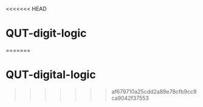 <<<<<<< HEAD
# QUT-digit-logic
=======
# QUT-digital-logic
>>>>>>> af679710a25cdd2a89e78cfb9cc9ca9042f37553
